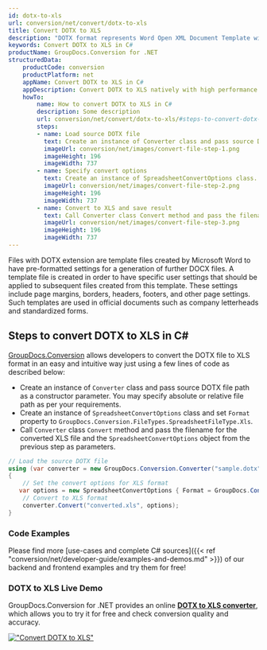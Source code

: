 ```yaml
---
id: dotx-to-xls
url: conversion/net/convert/dotx-to-xls
title: Convert DOTX to XLS
description: "DOTX format represents Word Open XML Document Template with .dotx extension. Learn how to convert DOTX to XLS file programmatically in C# language using GroupDocs.Conversion for .NET library."
keywords: Convert DOTX to XLS in C#
productName: GroupDocs.Conversion for .NET
structuredData:
    productCode: conversion
    productPlatform: net
    appName: Convert DOTX to XLS in C#
    appDescription: Convert DOTX to XLS natively with high performance using C# language and server side GroupDocs.Conversion for .NET APIs, without the use of any software like Microsoft or Open Office.
    howTo:
        name: How to convert DOTX to XLS in C# 
        description: Some description
        url: conversion/net/convert/dotx-to-xls/#steps-to-convert-dotx-to-xls-in-c
        steps:
        - name: Load source DOTX file 
          text: Create an instance of Converter class and pass source DOTX file path as a constructor parameter. You may specify absolute or relative file path as per your requirements. 
          imageUrl: conversion/net/images/convert-file-step-1.png
          imageHeight: 196
          imageWidth: 737
        - name: Specify convert options 
          text: Create an instance of SpreadsheetConvertOptions class.
          imageUrl: conversion/net/images/convert-file-step-2.png
          imageHeight: 196
          imageWidth: 737
        - name: Convert to XLS and save result 
          text: Call Converter class Convert method and pass the filename for the converted HTML file and the SpreadsheetConvertOptions object from the previous step as parameters.
          imageUrl: conversion/net/images/convert-file-step-3.png
          imageHeight: 196
          imageWidth: 737
---
```


Files with DOTX extension are template files created by Microsoft Word to have pre-formatted settings for a generation of further DOCX files. A template file is created in order to have specific user settings that should be applied to subsequent files created from this template. These settings include page margins, borders, headers, footers, and other page settings. Such templates are used in official documents such as company letterheads and standardized forms.

## Steps to convert DOTX to XLS in C#

[GroupDocs.Conversion](https://products.groupdocs.com/conversion/net) allows developers to convert the DOTX file to XLS format in an easy and intuitive way just using a few lines of code as described below:

* Create an instance of `Converter` class and pass source DOTX file path as a constructor parameter. You may specify absolute or relative file path as per your requirements. 
* Create an instance of `SpreadsheetConvertOptions` class and set `Format` property to `GroupDocs.Conversion.FileTypes.SpreadsheetFileType.Xls`.
* Call `Converter` class `Convert` method and pass the filename for the converted XLS file and the `SpreadsheetConvertOptions` object from the previous step as parameters.

```csharp
// Load the source DOTX file
using (var converter = new GroupDocs.Conversion.Converter("sample.dotx"))
{
    // Set the convert options for XLS format
   var options = new SpreadsheetConvertOptions { Format = GroupDocs.Conversion.FileTypes.SpreadsheetFileType.Xls };
    // Convert to XLS format
    converter.Convert("converted.xls", options);
}
```

### Code Examples

Please find more [use-cases and complete C# sources]({{< ref "conversion/net/developer-guide/examples-and-demos.md" >}}) of our backend and frontend examples and try them for free!

### DOTX to XLS Live Demo

GroupDocs.Conversion for .NET provides an online [**DOTX to XLS converter**](https://products.groupdocs.app/conversion/dotx-to-xls), which allows you to try it for free and check conversion quality and accuracy.

[!["Convert DOTX to XLS"](conversion/net/images/convert-to-xls/convert-dotx-to-xls.png)](https://products.groupdocs.app/conversion/dotx-to-xls)